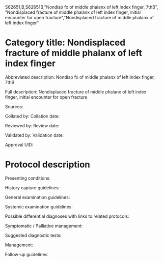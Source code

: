 S62651,B,S62651B,"Nondisp fx of middle phalanx of left index finger, 7thB", "Nondisplaced fracture of middle phalanx of left index finger, initial encounter for open fracture","Nondisplaced fracture of middle phalanx of left index finger"
# Category title: Nondisplaced fracture of middle phalanx of left index finger

Abbreviated description: Nondisp fx of middle phalanx of left index finger, 7thB

Full description: Nondisplaced fracture of middle phalanx of left index finger, initial encounter for open fracture

Sources:

Collated by:
Collation date:

Reviewed by:
Review date:

Validated by:
Validation date:

Approval UID:

# Protocol description

Presenting conditions:

History capture guidelines:

General examination guidelines:

Systemic examination guidelines:

Possible differential diagnoses with links to related protocols:

Symptomatic / Palliative management:

Suggested diagnostic tests:

Management:

Follow-up guidelines:

